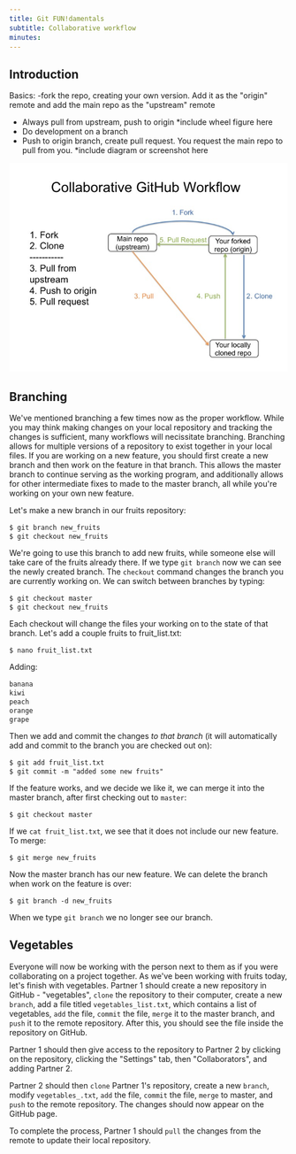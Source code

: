 ```yaml
---
title: Git FUN!damentals
subtitle: Collaborative workflow
minutes:
---
```


## Introduction

Basics:
-fork the repo, creating your own version. Add it as the "origin" remote and add the main repo as the "upstream" remote
- Always pull from upstream, push to origin *include wheel figure here
- Do development on a branch
- Push to origin branch, create pull request. You request the main repo to pull from you. *include diagram or screenshot here

![Collaborative GitHub Workflow](github-workflow.jpg)


## Branching

We've mentioned branching a few times now as the proper workflow. While you may
think making changes on your local repository and tracking the changes is sufficient,
many workflows will necissitate branching. Branching allows for multiple
versions of a repository to exist together in your local files. If you are
working on a new feature, you should first create a new branch and then work on
the feature in that branch. This allows the master branch to continue serving
as the working program, and additionally allows for other intermediate fixes to
made to the master branch, all while you're working on your own new feature.

Let's make a new branch in our fruits repository:

~~~
$ git branch new_fruits
$ git checkout new_fruits
~~~

We're going to use this branch to add new fruits, while someone else will take
care of the fruits already there. If we type `git branch` now we can see the
newly created branch. The `checkout` command changes the branch you are
currently working on. We can switch between branches by typing:

~~~
$ git checkout master
$ git checkout new_fruits
~~~

Each checkout will change the files your working on to the state of that branch.
Let's add a couple fruits to fruit_list.txt:

~~~
$ nano fruit_list.txt
~~~

Adding:

~~~
banana
kiwi
peach
orange
grape
~~~

Then we add and commit the changes *to that branch* (it will automatically add
and commit to the branch you are checked out on):

~~~
$ git add fruit_list.txt
$ git commit -m "added some new fruits"
~~~

If the feature works, and we decide we like it, we can merge it into the master
branch, after first checking out to `master`:

~~~
$ git checkout master
~~~

If we `cat fruit_list.txt`, we see that it does not include our new feature. To
merge:

~~~
$ git merge new_fruits
~~~

Now the master branch has our new feature. We can delete the branch when work
on the feature is over:

~~~
$ git branch -d new_fruits
~~~

When we type `git branch` we no longer see our branch.

## Vegetables

Everyone will now be working with the person next to them as if you were
collaborating on a project together. As we've been working with fruits today,
let's finish with vegetables. Partner 1 should create a new repository in
GitHub - "vegetables", `clone` the repository to their computer, create a new  `branch`, add a file titled
`vegetables_list.txt`, which contains a list of vegetables, `add` the file,
`commit` the file, `merge` it to the master branch, and `push` it to the remote repository. After this, you should
see the file inside the repository on GitHub.

Partner 1 should then give access to the repository to Partner 2 by clicking on
the repository, clicking the "Settings" tab, then "Collaborators", and adding
Partner 2. 

Partner 2 should then `clone` Partner 1's repository, create a new
`branch`, modify
`vegetables_.txt`, `add` the file, `commit` the file, `merge` to master, and `push` to the remote
repository. The changes should now appear on the GitHub page.

To complete the process, Partner 1 should `pull` the changes from the remote to
update their local repository.
 
